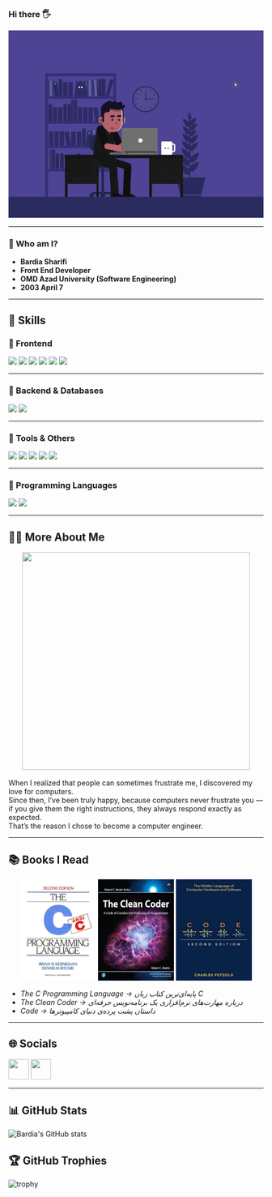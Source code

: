 ### Hi there 🖐  

<p align="center">
<img src="https://github.com/imsharifix/imsharifix/blob/main/ef16e4e68b0d3cb81e6bb8a8c3258d7e.gif?raw=true" width="550" height="370"/>
</p>

---

### 🤠 Who am I?  
- **Bardia Sharifi**  
- **Front End Developer**  
- **OMD Azad University (Software Engineering)**  
- **2003 April 7**

---

## 🚀 Skills  

### 🔹 Frontend  
<a href="#"><img src="https://img.shields.io/badge/HTML5-E34F26?style=for-the-badge&logo=html5&logoColor=white"></a>
<a href="#"><img src="https://img.shields.io/badge/CSS3-1572B6?style=for-the-badge&logo=css3&logoColor=white"></a>
<a href="#"><img src="https://img.shields.io/badge/React-20232A?style=for-the-badge&logo=react&logoColor=61DAFB"></a>
<a href="#"><img src="https://img.shields.io/badge/Bootstrap-563D7C?style=for-the-badge&logo=bootstrap&logoColor=white"></a>
<a href="#"><img src="https://img.shields.io/badge/Tailwind_CSS-38B2AC?style=for-the-badge&logo=tailwind-css&logoColor=white"></a>
<a href="#"><img src="https://img.shields.io/badge/Sass-CC6699?style=for-the-badge&logo=sass&logoColor=white"></a>

---

### 🔹 Backend & Databases  
<a href="#"><img src="https://img.shields.io/badge/MongoDB-4EA94B?style=for-the-badge&logo=mongodb&logoColor=white"></a>
<a href="#"><img src="https://img.shields.io/badge/MySQL-005C84?style=for-the-badge&logo=mysql&logoColor=white"></a>

---

### 🔹 Tools & Others  
<a href="#"><img src="https://img.shields.io/badge/npm-CB3837?style=for-the-badge&logo=npm&logoColor=white"></a>
<a href="#"><img src="https://img.shields.io/badge/GIT-E44C30?style=for-the-badge&logo=git&logoColor=white"></a>
<a href="#"><img src="https://img.shields.io/badge/GNU%20Bash-4EAA25?style=for-the-badge&logo=GNU%20Bash&logoColor=white"></a>
<a href="#"><img src="https://img.shields.io/badge/Linux-FCC624?style=for-the-badge&logo=linux&logoColor=black"></a>
<a href="#"><img src="https://img.shields.io/badge/Figma-F24E1E?style=for-the-badge&logo=figma&logoColor=white"></a>

---

### 🔹 Programming Languages  
<a href="#"><img src="https://img.shields.io/badge/JavaScript-323330?style=for-the-badge&logo=javascript&logoColor=F7DF1E"></a>
<a href="#"><img src="https://img.shields.io/badge/C-00599C?style=for-the-badge&logo=c&logoColor=white"></a>

---

## 🙋‍♂️ More About Me  
<p align="center">
<img src="https://github.com/imsharifix/imsharifix/blob/main/8dfb81120147773.60ac1dfdb4c2c.gif?raw=true" width="450" height="430"/>
</p>

When I realized that people can sometimes frustrate me, I discovered my love for computers.  
Since then, I’ve been truly happy, because computers never frustrate you — if you give them the right instructions, they always respond exactly as expected.  
That’s the reason I chose to become a computer engineer.  

---

## 📚 Books I Read  
<p align="center">
<a href="#"><img  width="150" height="200" src="https://github.com/imsharifix/imsharifix/blob/main/C%20programming%20language.jpg?raw=true"></a>
<a href="#"><img  width="150" height="200" src="https://github.com/imsharifix/imsharifix/blob/main/The%20clean%20coder.jpg?raw=true"></a>
<a href="#"><img  width="150" height="200" src="https://github.com/imsharifix/imsharifix/blob/main/Code.jpg?raw=true"></a>
</p>

- *The C Programming Language → پایه‌ای‌ترین کتاب زبان C*  
- *The Clean Coder → درباره مهارت‌های نرم‌افزاری یک برنامه‌نویس حرفه‌ای*  
- *Code → داستان پشت پرده‌ی دنیای کامپیوترها*  

---

## 🌐 Socials  
<p>
<a href="https://t.me/bardiasharifix"><img  width="40" height="40" src="https://raw.githubusercontent.com/get-icon/geticon/fc0f660daee147afb4a56c64e12bde6486b73e39/icons/telegram.svg"></a>
<a href="https://www.linkedin.com/in/bardia-sharifi-110a07263/"><img  width="40" height="40" src="https://raw.githubusercontent.com/get-icon/geticon/fc0f660daee147afb4a56c64e12bde6486b73e39/icons/linkedin-icon.svg"></a>
</p>

---

## 📊 GitHub Stats  
![Bardia's GitHub stats](https://github-readme-stats.vercel.app/api?username=imsharifix&show_icons=true&theme=radical)  

## 🏆 GitHub Trophies  
![trophy](https://github-profile-trophy.vercel.app/?username=imsharifix&theme=onedark)
